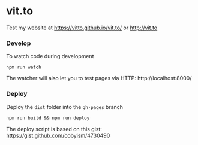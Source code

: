 # vit.to

Test my website at https://vitto.github.io/vit.to/ or http://vit.to

### Develop

To watch code during development

```
npm run watch
```

The watcher will also let you to test pages via HTTP: http://localhost:8000/

### Deploy

Deploy the `dist` folder into the `gh-pages` branch

```
npm run build && npm run deploy
```

The deploy script is based on this gist:
https://gist.github.com/cobyism/4730490
